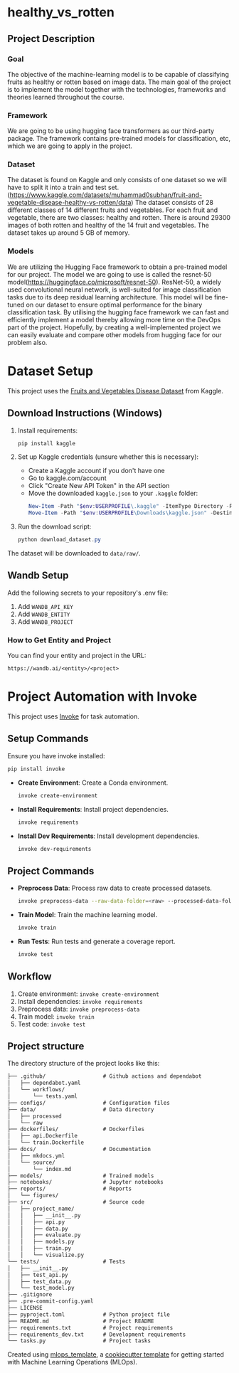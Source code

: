 # healthy_vs_rotten
## Project Description

### Goal
The objective of the machine-learning model is to be capable of classifying fruits as healthy or rotten based on image data. 
The main goal of the project is to implement the model together with the technologies, frameworks and theories learned throughout the course.

### Framework
We are going to be using hugging face transformers as our third-party package. 
The framework contains pre-trained models for classification, etc, which we are going to apply in the project. 

### Dataset
The dataset is found on Kaggle and only consists of one dataset so we will have to split it into a train and test set. (https://www.kaggle.com/datasets/muhammad0subhan/fruit-and-vegetable-disease-healthy-vs-rotten/data)
The dataset consists of 28 different classes of 14 different fruits and vegetables. For each fruit and vegetable, there are two classes: healthy and rotten.
There is around 29300 images of both rotten and healthy of the 14 fruit and vegetables. The dataset takes up around 5 GB of memory.

### Models
We are utilizing the Hugging Face framework to obtain a pre-trained model for our project. 
The model we are going to use is called the resnet-50 model(https://huggingface.co/microsoft/resnet-50). ResNet-50, a widely used convolutional neural network, is well-suited for image classification tasks due to its deep residual learning architecture. This model will be fine-tuned on our dataset to ensure optimal performance for the binary classification task.
By utilising the hugging face framework we can fast and efficiently implement a model thereby allowing more time on the DevOps part of the project. 
Hopefully, by creating a well-implemented project we can easily evaluate and compare other models from hugging face for our problem also.


# Dataset Setup

This project uses the [Fruits and Vegetables Disease Dataset](https://www.kaggle.com/datasets/muhammad0subhan/fruit-and-vegetable-disease-healthy-vs-rotten) from Kaggle.

## Download Instructions (Windows)

1. Install requirements:
   ```powershell
   pip install kaggle
   ```

2. Set up Kaggle credentials (unsure whether this is necessary):
   - Create a Kaggle account if you don't have one
   - Go to kaggle.com/account
   - Click "Create New API Token" in the API section
   - Move the downloaded `kaggle.json` to your `.kaggle` folder:
     ```powershell
     New-Item -Path "$env:USERPROFILE\.kaggle" -ItemType Directory -Force
     Move-Item -Path "$env:USERPROFILE\Downloads\kaggle.json" -Destination "$env:USERPROFILE\.kaggle\kaggle.json"
     ```

3. Run the download script:
   ```powershell
   python download_dataset.py
   ```

The dataset will be downloaded to `data/raw/`.


## Wandb Setup

Add the following secrets to your repository's .env file:
1. Add `WANDB_API_KEY`
2. Add `WANDB_ENTITY`
3. Add `WANDB_PROJECT`

### How to Get Entity and Project

You can find your entity and project in the URL:
```
https://wandb.ai/<entity>/<project>
```

# Project Automation with Invoke

This project uses [Invoke](https://www.pyinvoke.org/) for task automation.

## Setup Commands

Ensure you have invoke installed:
```bash
pip install invoke
```

- **Create Environment**: Create a Conda environment.
  ```bash
  invoke create-environment
  ```
- **Install Requirements**: Install project dependencies.
  ```bash
  invoke requirements
  ```
- **Install Dev Requirements**: Install development dependencies.
  ```bash
  invoke dev-requirements
  ```

## Project Commands

- **Preprocess Data**: Process raw data to create processed datasets.
  ```bash
  invoke preprocess-data --raw-data-folder=<raw> --processed-data-folder=<processed>
  ```
- **Train Model**: Train the machine learning model.
  ```bash
  invoke train
  ```
- **Run Tests**: Run tests and generate a coverage report.
  ```bash
  invoke test
  ```

## Workflow

1. Create environment: `invoke create-environment`
2. Install dependencies: `invoke requirements`
3. Preprocess data: `invoke preprocess-data`
4. Train model: `invoke train`
5. Test code: `invoke test`



## Project structure

The directory structure of the project looks like this:
```txt
├── .github/                  # Github actions and dependabot
│   ├── dependabot.yaml
│   └── workflows/
│       └── tests.yaml
├── configs/                  # Configuration files
├── data/                     # Data directory
│   ├── processed
│   └── raw
├── dockerfiles/              # Dockerfiles
│   ├── api.Dockerfile
│   └── train.Dockerfile
├── docs/                     # Documentation
│   ├── mkdocs.yml
│   └── source/
│       └── index.md
├── models/                   # Trained models
├── notebooks/                # Jupyter notebooks
├── reports/                  # Reports
│   └── figures/
├── src/                      # Source code
│   ├── project_name/
│   │   ├── __init__.py
│   │   ├── api.py
│   │   ├── data.py
│   │   ├── evaluate.py
│   │   ├── models.py
│   │   ├── train.py
│   │   └── visualize.py
└── tests/                    # Tests
│   ├── __init__.py
│   ├── test_api.py
│   ├── test_data.py
│   └── test_model.py
├── .gitignore
├── .pre-commit-config.yaml
├── LICENSE
├── pyproject.toml            # Python project file
├── README.md                 # Project README
├── requirements.txt          # Project requirements
├── requirements_dev.txt      # Development requirements
└── tasks.py                  # Project tasks
```


Created using [mlops_template](https://github.com/SkafteNicki/mlops_template),
a [cookiecutter template](https://github.com/cookiecutter/cookiecutter) for getting
started with Machine Learning Operations (MLOps).
